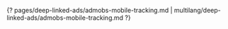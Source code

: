 {? pages/deep-linked-ads/admobs-mobile-tracking.md | multilang/deep-linked-ads/admobs-mobile-tracking.md ?}
